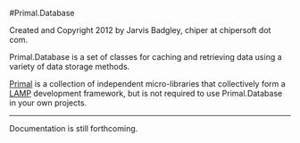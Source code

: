 #Primal.Database

Created and Copyright 2012 by Jarvis Badgley, chiper at chipersoft dot com.

Primal.Database is a set of classes for caching and retrieving data using a variety of data storage methods.

[Primal](http://www.primalphp.com) is a collection of independent micro-libraries that collectively form a [LAMP](http://en.wikipedia.org/wiki/LAMP_\(software_bundle\)) development framework, but is not required to use Primal.Database in your own projects.

---

Documentation is still forthcoming.